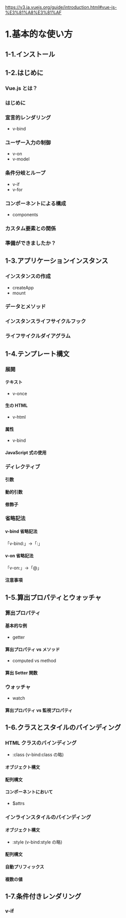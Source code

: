 https://v3.ja.vuejs.org/guide/introduction.html#vue-js-%E3%81%A8%E3%81%AF

# 1.基本的な使い方
## 1-1.インストール
## 1-2.はじめに
### Vue.js とは？
### はじめに
### 宣言的レンダリング
- v-bind
### ユーザー入力の制御
- v-on
- v-model
### 条件分岐とループ
- v-if
- v-for
### コンポーネントによる構成
- components
### カスタム要素との関係
### 準備ができましたか？

## 1-3.アプリケーションインスタンス
### インスタンスの作成
- createApp
- mount
### データとメソッド
### インスタンスライフサイクルフック
### ライフサイクルダイアグラム

## 1-4.テンプレート構文
### 展開
#### テキスト
- v-once
#### 生の HTML
- v-html
#### 属性
- v-bind
#### JavaScript 式の使用
### ディレクティブ
#### 引数
#### 動的引数
#### 修飾子
### 省略記法
#### v-bind 省略記法
「v-bind:」→「:」
#### v-on 省略記法
「v-on:」→「@」
#### 注意事項

## 1-5.算出プロパティとウォッチャ
### 算出プロパティ
#### 基本的な例
- getter
#### 算出プロパティ vs メソッド
- computed vs method
#### 算出 Setter 関数
### ウォッチャ
- watch
#### 算出プロパティ vs 監視プロパティ

## 1-6.クラスとスタイルのバインディング
### HTML クラスのバインディング
- :class (v-bind:class の略)
#### オブジェクト構文
#### 配列構文
#### コンポーネントにおいて
- $attrs
### インラインスタイルのバインディング
#### オブジェクト構文
- :style (v-bind:style の略)
#### 配列構文
#### 自動プリフィックス
#### 複数の値

## 1-7.条件付きレンダリング
### v-if
#### <template> での v-if による条件グループ
#### v-else
#### v-else-if
### v-show
### v-if vs v-show
### v-if と v-for
v-forはv-ifより優先される

## 1-8.リストレンダリング
### v-for で配列に要素をマッピングする
- v-for
- item in items
- item of items(イテレータ構文)
### オブジェクトの v-for
### 状態の維持
### 配列の変化を検出
#### 変更メソッド
- push()
- pop()
- shift()
- unshift()
- splice()
- sort()
- reverse()
#### 配列の置き換え
- filter()
- concat()
- slice()
### フィルタ/ソートされた結果の表示
### 範囲付き v-for
### <template> での v-for
### v-for と v-if
### コンポーネントと v-for
- 単純な ToDo リストの完全な例

## 1-9.イベントハンドリング
### イベントの購読
v-on:click="methodName"もしくは@click="methodName"
### イベントの購読
### メソッドイベントハンドラ
### インラインメソッドハンドラ
### 複数イベントハンドラ
### イベント修飾子
- event.preventDefault() 
- event.stopPropagation() 
- .stop
- .prevent
- .capture
- .self
- .once
- .passive
### キー修飾子
#### キーコード
- .enter
- .tab
- .delete ("Delete" と "Backspace" キー両方をキャプチャします)
- .esc
- .space
- .up
- .down
- .left
- .right
### システム修飾子キー
- .ctrl
- .alt
- .shift
- .meta
#### .exact 修飾子
#### マウスボタンの修飾子
- .left
- .right
- .middle
### なぜ HTML にリスナを記述するのですか

## 1-10.フォーム入力バインディング
### 基本的な使い方
- v-model
#### テキスト
#### 複数行テキスト
#### チェックボックス
#### ラジオ
#### セレクト
### 値のバインディング
#### チェックボックス
#### ラジオ
#### セレクトオプション
### 修飾子
#### .lazy
#### .number
#### .trim
### コンポーネントのv-model

## 1-11.コンポーネントの基本
### 基本例
### コンポーネントの再利用
### コンポーネントの構成
### プロパティを用いた子コンポーネントへのデータの受け渡し
### 子コンポーネントのイベントを購読する
#### イベントと値を送出する
#### コンポーネントで v-model を使う
### スロットによるコンテンツ配信
- <slot>
### 動的なコンポーネント
- component :is
### DOM テンプレートパース時の警告
- v-is

# 2.コンポーネントの詳細
## 2-1.コンポーネントの登録
### コンポーネント名
#### 命名のケース (Name Casing)
- ケバブケースvsパスカルケース
### グローバル登録
- app.component
### ローカル登録
- components オプション
### モジュールシステム
#### モジュールシステム内のローカル登録
- import/require

## 2-2.プロパティ
### プロパティの型
-props:
### 静的あるいは動的なプロパティの受け渡し
-v-vind(もしくは：)
#### 数値の受け渡し
#### 真偽値の受け渡し
#### 配列の受け渡し
#### オブジェクトの受け渡し
#### オブジェクトのプロパティの受け渡し
-:prop-nameの代わりにv-bindが使える
### 単方向データフロー
### プロパティのバリデーション
#### 型の検査
- instanceof
### プロパティの形式 (キャメルケース vs ケバブケース)

## 2-3.プロパティでない属性
- class
- style
- id
### 属性の継承
### 属性の継承の無効化
- inheritAttrs: false
- $attrs
### ルート要素が複数の場合の属性の継承

## 2-4.カスタムイベント
### イベント名
### カスタムイベントの定義
### 発行されたイベントを検証する
### v-model の引数
### 複数の v-model のバインディング
### v-model 修飾子の処理
- .trim
- .number
- .lazy

## 2-5.スロット
### スロットコンテンツ
- <slot>
### 描画スコープ
### フォールバックコンテンツ
### 名前付きスロット
- nameのないスロットは暗黙的に「default」という名前を持つ
- v-slot
- v-slot は（一つの例外 を除き） <template> にしか指定できない
### スコープ付きスロット
#### デフォルトスロットしかない場合の省略記法
#### スロットプロパティの分割代入
### 動的なスロット名
### 名前付きスロットの省略記法
- v-slot:の省略→#

## 2-6.Provide / inject
### リアクティブと連携する

## 2-7.動的 & 非同期コンポーネント
### 的コンポーネントにおける keep-alive の利用
- keep-alive
### 非同期コンポーネント
- defineAsyncComponent
#### Suspense との併用
- <Suspense>
- suspensible: false

## 2-8.テンプレート参照について
- ref

## 2-9.特別な問題に対処する
### 更新をコントロールする
#### 強制更新
- $forceUpdate
#### v-once を使用するチープスタティックコンポーネント

# 3.トランジションとアニメーション
## 3-1.概要
- <transition>
- <transition-group> 
- watchers
### クラスベースのアニメーションとトランジション
### パフォーマンス
#### 変形と不透明度
- transform
#### ハードウェアアクセラレーション
- perspective
- backface-visibility
- transform：translateZ（x）
### タイミング
### イージング
- ease-in
- ease-out

## 3-2.Enter & Leave トランジション
### 単一要素/コンポーネントのトランジション
#### トランジションクラス
- v-enter-from
- v-enter-active
- v-enter-to
- v-leave-from
- v-leave-active
- v-leave-to
#### CSS トランジション
#### CSS アニメーション
#### カスタムトランジションクラス
- enter-from-class
- enter-active-class
- enter-to-class (2.1.8+)
- leave-from-class
- leave-active-class
- leave-to-class (2.1.8+)
#### トランジションとアニメーションの併用
#### 明示的なトランジション期間の設定
- duration
#### JavaScript フック
### 初期描画時のトランジション
- appear
### 要素間のトランジション
#### トランジションモード
- in-out
- out-in
### コンポーネント間のトランジション

## 3-3.リストのトランジション
- <transition-group>
- tag
- v-move
- move-class
### 再利用可能なトランジション
### 動的なトランジション

## 3-4.状態のトランジション
### ウォッチャによる状態のアニメーション
### 動的な状態のトランジション
### コンポーネント内のトランジションの整理
### デザインに命を吹き込む

# 4.再利用と構成
## 4-1.Composition API
### はじめに
#### なぜコンポジション API なのか？
#### コンポジション API の基本
- setup
##### setup コンポーネントオプション
##### ref によるリアクティブな変数
- ref
##### ライフサイクルフックを setup の中に登録する
- on
- onMounted
##### watch で変化に反応する
- toRefs
- watch
##### スタンドアロンな computed プロパティ
### セットアップ
#### 引数
- props
- context
##### プロパティ
- toRefs
##### コンテキスト
- .attrs
- .slots
- .emit
#### コンポーネントプロパティへのアクセス
#### テンプレートでの使用
#### 描画関数での使用
#### this の使用
### ライフサイクルフック
- beforeCreate
- created
- onBeforeMount
- onMounted
- onBeforeUpdate
- onUpdated
- onBeforeUnmount
- onUnmounted
- onErrorCaptured
- onRenderTracked
- onRenderTriggered
### Provide / Inject
#### シナリオの背景
#### Provide の使い方
#### Inject の使い方
#### リアクティブ
##### リアクティブの追加
##### リアクティブプロパティの変更
- readonly
### テンプレート参照

## 4-2.ミックスイン
- mixin
### 基本
### オプションのマージ
### グローバルミックスイン
### カスタムオプションのマージストラテジ
- app.config.optionMergeStrategies

## 4-3.カスタムディレクティブ
### 基本
### フック関数
- beforeMount
- mounted
- beforeUpdate
- updated
- beforeUnmount
- unmounted
#### 動的なディレクティブ引数
### 関数による省略記法
### オブジェクトリテラル
### コンポーネントにおける使用法

## 4-4.Teleport
### Vue コンポーネントと使う
### 複数の teleport のターゲットを同じにして使う

## 4-5.Render 関数
- render()
### DOM ツリー
### 仮想 DOM ツリー
### h() の引数
### 完全な例
### 制約
#### Node は一意でなければならない
### テンプレートの機能をプレーンな JavaScript で置き換える
#### v-if と v-for
#### v-model
#### v-on
- .passive
- .capture
- .once
- .stop
- .prevent
- .self
- .enter
- .ctrl
- .alt
- .shift
- .meta
#### スロット
### JSX
### テンプレートのコンパイル

## 4-6.プラグイン
### プラグインを書く
### プラグインを使う
- use

# 5.高度な使い方
## 5-.リアクティビティ 
## 5-.リアクティブの探求
## 5-.リアクティブの基礎
## 5-.算出プロパティとウォッチ
## 5-.Composition API 
## 5-.レンダリングのメカニズムと最適化
## 5-.Vue 2 での変更検出の注意事項

# 6.ツール
## 6-.単一ファイルコンポーネント
## 6-.テスト
## 6-.TypeScript のサポート

# 7.スケールアップ
## 7-.ルーティング
## 7-.状態管理
## 7-.サーバサイドレンダリング

# 8.アクセシビリティ
## 8-.基礎
## 8-.セマンティクス
## 8-.標準
## 8-.リソース

